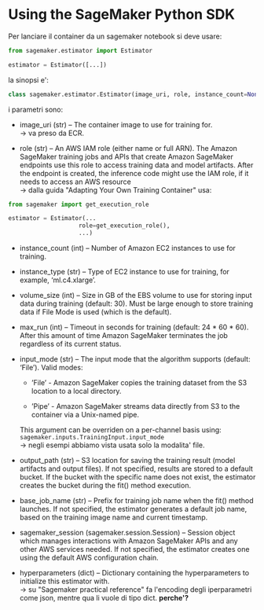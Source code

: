 # Using the SageMaker Python SDK

Per lanciare il container da un sagemaker notebook si deve usare:

```python
from sagemaker.estimator import Estimator

estimator = Estimator([...])
```

la sinopsi e':

```python
class sagemaker.estimator.Estimator(image_uri, role, instance_count=None, instance_type=None, volume_size=30, volume_kms_key=None, max_run=86400, input_mode='File', output_path=None, output_kms_key=None, base_job_name=None, sagemaker_session=None, hyperparameters=None, tags=None, subnets=None, security_group_ids=None, model_uri=None, model_channel_name='model', metric_definitions=None, encrypt_inter_container_traffic=False, use_spot_instances=False, max_wait=None, checkpoint_s3_uri=None, checkpoint_local_path=None, enable_network_isolation=False, rules=None, debugger_hook_config=None, tensorboard_output_config=None, enable_sagemaker_metrics=None, profiler_config=None, disable_profiler=False, environment=None, max_retry_attempts=None, **kwargs)
```

i parametri sono:

- image_uri (str) – The container image to use for training for. </br> -> va preso da ECR.

- role (str) – An AWS IAM role (either name or full ARN). The Amazon SageMaker training jobs and APIs that create Amazon SageMaker endpoints use this role to access training data and model artifacts. After the endpoint is created, the inference code might use the IAM role, if it needs to access an AWS resource </br> -> dalla guida "Adapting Your Own Training Container" usa:

```python
from sagemaker import get_execution_role

estimator = Estimator(...
                    role=get_execution_role(),
                    ...)
```

- instance_count (int) – Number of Amazon EC2 instances to use for training.

- instance_type (str) – Type of EC2 instance to use for training, for example, ‘ml.c4.xlarge’.

- volume_size (int) – Size in GB of the EBS volume to use for storing input data during training (default: 30). Must be large enough to store training data if File Mode is used (which is the default).

- max_run (int) – Timeout in seconds for training (default: 24 * 60 * 60). After this amount of time Amazon SageMaker terminates the job regardless of its current status.

- input_mode (str) – The input mode that the algorithm supports (default: ‘File’). Valid modes:

  - ’File’ - Amazon SageMaker copies the training dataset from the S3 location to a local directory.

  - ’Pipe’ - Amazon SageMaker streams data directly from S3 to the container via a Unix-named pipe.

  This argument can be overriden on a per-channel basis using: `sagemaker.inputs.TrainingInput.input_mode` </br>
  -> negli esempi abbiamo vista usata solo la modalita' file.

- output_path (str) – S3 location for saving the training result (model artifacts and output files). If not specified, results are stored to a default bucket. If the bucket with the specific name does not exist, the estimator creates the bucket during the fit() method execution.

- base_job_name (str) – Prefix for training job name when the fit() method launches. If not specified, the estimator generates a default job name, based on the training image name and current timestamp.

- sagemaker_session (sagemaker.session.Session) – Session object which manages interactions with Amazon SageMaker APIs and any other AWS services needed. If not specified, the estimator creates one using the default AWS configuration chain.

- hyperparameters (dict) – Dictionary containing the hyperparameters to initialize this estimator with. </br> -> su "Sagemaker practical reference" fa l'encoding degli iperparametri come json, mentre qua li vuole di tipo dict. **perche'?**

